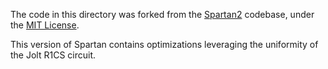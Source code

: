 The code in this directory was forked from the [Spartan2](https://github.com/microsoft/Spartan2) codebase, under the [MIT License](https://github.com/microsoft/Spartan2/blob/main/LICENSE).

This version of Spartan contains optimizations leveraging the uniformity of the Jolt R1CS circuit.
